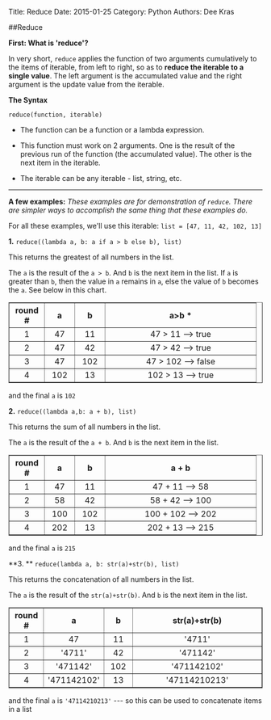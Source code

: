 Title: Reduce
Date: 2015-01-25
Category: Python
Authors: Dee Kras

##Reduce

**First: What is 'reduce'?**

In very short, `reduce` applies the function of two arguments cumulatively to the items of iterable, from left to right, so as to **reduce the iterable to a single value**. 
The left argument is the accumulated value and the right argument is the update value from the iterable.


**The Syntax**

`reduce(function, iterable)`

   - The function can be a function or a lambda expression.
   - This function must work on 2 arguments.  One is the result of the previous run of the function (the accumulated value). The other is the next item in the iterable.

   - The iterable can be any iterable - list, string, etc. 

  
--------------------------------------

**A few  examples:**
*These examples are for demonstration of `reduce`. There are simpler ways to accomplish the same thing that these examples do.*

For all these examples, we'll use this iterable: `list = [47, 11, 42, 102, 13]`

**1.**  `reduce((lambda a, b: a if a > b else b), list)`

This returns the greatest of all numbers in the list. 

The `a` is the result of the `a > b`. And `b` is the next item in the list. If `a` is greater than `b`, then the value in `a` remains in `a`, else the value of `b` becomes the `a`.  See below in this chart.


<table border="1" cellpadding="3">
  <center>
  <col width="70">
  <col width="60">
  <col width="60">
  <col width="300">
  
  <tr>
    <th>  round # </th>
    <th>  a     </th>
    <th>  b   </th>
    <th> a>b * </th>
  </tr>
  <tr><center>
    <td><center>  1         </center></td>
    <td><center>  47         </center></td>
    <td><center> 11       </center></td>
    <td><center> 47 > 11 --> true    </center></td>
  </tr>
  <tr>
    <td><center>  2         </center></td>
    <td><center> 47           </center></td>
    <td><center>  42          </center></td>
    <td><center> 47 > 42  --> true       </center></td>
  </tr>
  <tr>
    <td><center>  3         </center></td>
    <td><center> 47           </center></td>
    <td><center> 102            </center></td>
    <td><center> 47 > 102  --> false       </center></td>
  </tr>
  <tr>
    <td><center>  4         </center></td>
    <td><center> 102           </center></td>
    <td><center> 13            </center></td>
    <td><center> 102 > 13  --> true       </center></td>
  </tr>
</table>

and the final `a` is `102`


**2.**  `reduce((lambda a,b: a + b), list)` 

This returns the sum of all numbers in the list. 

The `a` is the result of the `a + b`. And `b` is the next item in the list.

<table border="1" cellpadding="3">
  <center>
  <col width="70">
  <col width="60">
  <col width="60">
  <col width="300">
  
  <tr>
    <th>  round # </th>
    <th>  a     </th>
    <th>  b   </th>
    <th> a + b </th>
  </tr>
  <tr><center>
    <td><center>  1         </center></td>
    <td><center>  47         </center></td>
    <td><center> 11       </center></td>
    <td><center> 47 + 11 --> 58    </center></td>
  </tr>
  <tr>
    <td><center>  2         </center></td>
    <td><center> 58          </center></td>
    <td><center>  42          </center></td>
    <td><center> 58 + 42 --> 100      </center></td>
  </tr>
  <tr>
    <td><center>  3         </center></td>
    <td><center> 100          </center></td>
    <td><center> 102            </center></td>
    <td><center> 100 + 102  --> 202      </center></td>
  </tr>
  <tr>
    <td><center>  4         </center></td>
    <td><center> 202           </center></td>
    <td><center> 13            </center></td>
    <td><center> 202 + 13  --> 215      </center></td>
  </tr>
</table>

and the final `a` is `215`

**3. **  `reduce(lambda a, b: str(a)+str(b), list)` 

This returns the concatenation of all numbers in the list.

The `a` is the result of the `str(a)+str(b)`. And `b` is the next item in the list.

<table border="1" cellpadding="3">
  <center>
  <col width="70">
  <col width="60">
  <col width="60">
  <col width="300">
  
  <tr>
    <th>  round # </th>
    <th>  a     </th>
    <th>  b   </th>
    <th> str(a)+str(b) </th>
  </tr>
  <tr><center>
    <td><center>  1         </center></td>
    <td><center>  47         </center></td>
    <td><center> 11       </center></td>
    <td><center> '4711'    </center></td>
  </tr>
  <tr>
    <td><center>  2         </center></td>
    <td><center> '4711'          </center></td>
    <td><center>  42          </center></td>
    <td><center> '471142'     </center></td>
  </tr>
  <tr>
    <td><center>  3         </center></td>
    <td><center> '471142'          </center></td>
    <td><center> 102            </center></td>
    <td><center> '471142102'      </center></td>
  </tr>
  <tr>
    <td><center>  4         </center></td>
    <td><center> '471142102'           </center></td>
    <td><center> 13            </center></td>
    <td><center> '47114210213'     </center></td>
  </tr>
</table>


and the final `a` is `'47114210213'`
--- so this can be used to concatenate items in a list  